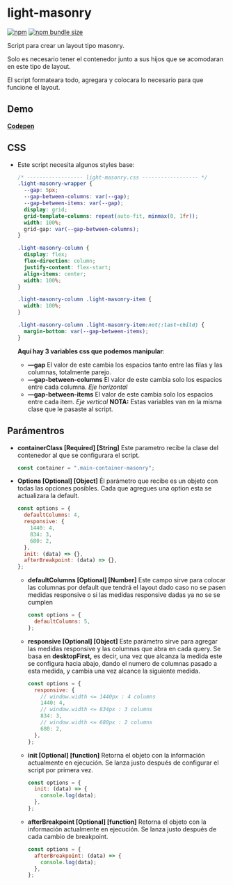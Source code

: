 # light-masonry

[![npm](https://img.shields.io/npm/v/light-masonry?color=check&style=plastic)](https://www.npmjs.com/package/light-masonry)
[![npm bundle size](https://img.shields.io/bundlephobia/min/light-masonry?style=plastic)](https://www.npmjs.com/package/light-masonry)

Script para crear un layout tipo masonry.

Solo es necesario tener el contenedor junto a sus hijos que se acomodaran en este tipo de layout.

El script formateara todo, agregara y colocara lo necesario para que funcione el layout.

## Demo

**[Codepen](https://codepen.io/soyleninjs/pen/GRMdQqp)**

## CSS

- Este script necesita algunos styles base:

  ```css
  /* ------------------ light-masonry.css ------------------ */
  .light-masonry-wrapper {
    --gap: 5px;
    --gap-between-columns: var(--gap);
    --gap-between-items: var(--gap);
    display: grid;
    grid-template-columns: repeat(auto-fit, minmax(0, 1fr));
    width: 100%;
    grid-gap: var(--gap-between-columns);
  }

  .light-masonry-column {
    display: flex;
    flex-direction: column;
    justify-content: flex-start;
    align-items: center;
    width: 100%;
  }

  .light-masonry-column .light-masonry-item {
    width: 100%;
  }

  .light-masonry-column .light-masonry-item:not(:last-child) {
    margin-bottom: var(--gap-between-items);
  }
  ```

  **Aquí hay 3 variables css que podemos manipular**:

  - **—gap**
    El valor de este cambia los espacios tanto entre las filas y las columnas, totalmente parejo.
  - **—gap-between-columns**
    El valor de este cambia solo los espacios entre cada columna. _Eje horizontal_
  - **—gap-between-items**
    El valor de este cambia solo los espacios entre cada item. _Eje vertical_
    **NOTA:** Estas variables van en la misma clase que le pasaste al script.

## Parámentros

- **containerClass [Required] [String]**
  Este parametro recibe la clase del contenedor al que se configurara el script.
  ```javascript
  const container = ".main-container-masonry";
  ```
- **Options [Optional] [Object]**
  Él parámetro que recibe es un objeto con todas las opciones posibles. Cada que agregues una option esta se actualizara la default.
  ```javascript
  const options = {
    defaultColumns: 4,
    responsive: {
      1440: 4,
      834: 3,
      680: 2,
    },
    init: (data) => {},
    afterBreakpoint: (data) => {},
  };
  ```
  - **defaultColumns [Optional] [Number]**
    Este campo sirve para colocar las columnas por default que tendrá el layout dado caso no se pasen medidas responsive o si las medidas responsive dadas ya no se se cumplen
    ```javascript
    const options = {
      defaultColumns: 5,
    };
    ```
  - **responsive [Optional] [Object]**
    Este parámetro sirve para agregar las medidas responsive y las columnas que abra en cada query.
    Se basa en **desktopFirst,** es decir, una vez que alcanza la medida este se configura hacia abajo, dando el numero de columnas pasado a esta medida, y cambia una vez alcance la siguiente medida.
    ```javascript
    const options = {
      responsive: {
        // window.width <= 1440px : 4 columns
        1440: 4,
        // window.width <= 834px : 3 columns
        834: 3,
        // window.width <= 680px : 2 columns
        680: 2,
      },
    };
    ```
  - **init [Optional] [function]**
    Retorna el objeto con la información actualmente en ejecución.
    Se lanza justo después de configurar el script por primera vez.
    ```javascript
    const options = {
      init: (data) => {
        console.log(data);
      },
    };
    ```
  - **afterBreakpoint [Optional] [function]**
    Retorna el objeto con la información actualmente en ejecución.
    Se lanza justo después de cada cambio de breakpoint.
    ```javascript
    const options = {
      afterBreakpoint: (data) => {
        console.log(data);
      },
    };
    ```
